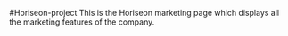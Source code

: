 #Horiseon-project
This is the Horiseon marketing page which displays all the marketing features of the company.
